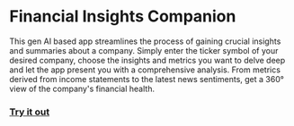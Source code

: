 # Financial Insights Companion
This gen AI based app streamlines the process of gaining crucial insights and summaries about a company. Simply enter the ticker symbol of your desired company, choose the insights and metrics you want to delve deep and let the app present you with a comprehensive analysis. From metrics derived from income statements to the latest news sentiments, get a 360° view of the company's financial health.

### [Try it out](https://finsight-report.streamlit.app/finmetrics)
